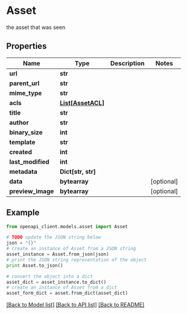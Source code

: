 # Asset

the asset that was seen

## Properties
Name | Type | Description | Notes
------------ | ------------- | ------------- | -------------
**url** | **str** |  | 
**parent_url** | **str** |  | 
**mime_type** | **str** |  | 
**acls** | [**List[AssetACL]**](AssetACL.md) |  | 
**title** | **str** |  | 
**author** | **str** |  | 
**binary_size** | **int** |  | 
**template** | **str** |  | 
**created** | **int** |  | 
**last_modified** | **int** |  | 
**metadata** | **Dict[str, str]** |  | 
**data** | **bytearray** |  | [optional] 
**preview_image** | **bytearray** |  | [optional] 

## Example

```python
from openapi_client.models.asset import Asset

# TODO update the JSON string below
json = "{}"
# create an instance of Asset from a JSON string
asset_instance = Asset.from_json(json)
# print the JSON string representation of the object
print Asset.to_json()

# convert the object into a dict
asset_dict = asset_instance.to_dict()
# create an instance of Asset from a dict
asset_form_dict = asset.from_dict(asset_dict)
```
[[Back to Model list]](../README.md#documentation-for-models) [[Back to API list]](../README.md#documentation-for-api-endpoints) [[Back to README]](../README.md)


